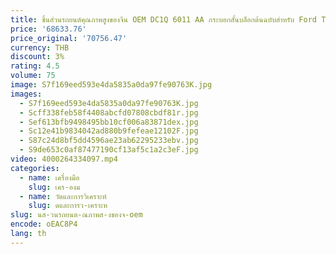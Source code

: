 ```yaml
---
title: ชิ้นส่วนรถยนต์คุณภาพสูงของจีน OEM DC1Q 6011 AA กระบอกสั้นบล็อกต้นฉบับสําหรับ Ford Transit
price: '68633.76'
price_original: '70756.47'
currency: THB
discount: 3%
rating: 4.5
volume: 75
image: S7f169eed593e4da5835a0da97fe90763K.jpg
images:
  - S7f169eed593e4da5835a0da97fe90763K.jpg
  - Scff338feb58f4408abcfd07808cbdf81r.jpg
  - Sef613bfb9498495bb10cf006a83871dex.jpg
  - Sc12e41b9834042ad880b9fefeae12102F.jpg
  - S87c24d8bf5dd4596ae23ab62295233ebv.jpg
  - S9de653c0af87477190cf13af5c1a2c3eF.jpg
video: 4000264334097.mp4
categories:
  - name: เครื่องมือ
    slug: เคร-องม
  - name: วัดและการวิเคราะห์
    slug: ดและการว-เคราะห
slug: นส-วนรถยนต-ณภาพส-งของจ-oem
encode: oEAC8P4
lang: th
---
```

  
